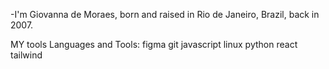  -I'm Giovanna de Moraes, born and raised in Rio de Janeiro, Brazil, back in 2007.
 
 MY tools
 Languages and Tools:
figma git javascript linux python react tailwind 
<!---
Gioomoraes/Gioomoraes is a ✨ special ✨ repository because its `README.md` (this file) appears on your GitHub profile.
You can click the Preview link to take a look at your changes.
--->
